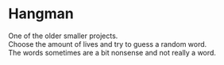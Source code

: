 # Hangman
One of the older smaller projects.  
Choose the amount of lives and try to guess a random word.  
The words sometimes are a bit nonsense and not really a word.